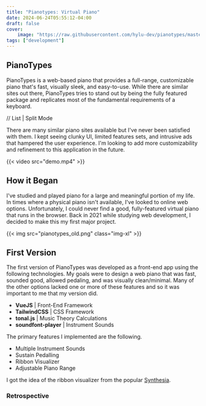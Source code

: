 ```yaml
---
title: "Pianotypes: Virtual Piano"
date: 2024-06-24T05:55:12-04:00
draft: false
cover:
    image: "https://raw.githubusercontent.com/hylu-dev/pianotypes/master/pianotypes-demo.gif"
tags: ["development"]
---
```



## PianoTypes

PianoTypes is a web-based piano that provides a full-range, customizable piano that's fast, visually sleek, and easy-to-use. While there are similar sites out there, PianoTypes tries to stand out by being the fully featured package and replicates most of the fundamental requirements of a keyboard.

// List | Split Mode



There are many similar piano sites available but I've never been satisfied with them. I kept seeing clunky UI, limited features sets, and intrusive ads that hampered the user experience. I'm looking to add more customizability and refinement to this application in the future.

{{< video src="demo.mp4" >}}


## How it Began

I've studied and played piano for a large and meaningful portion of my life. In times where a physical piano isn't available, I've looked to online web options. Unfortunately, I could never find a good, fully-featured virtual piano that runs in the browser. Back in 2021 while studying web development, I decided to make this my first major project.

{{< img src="pianotypes_old.png" class="img-xl" >}}

## First Version

The first version of PianoTypes was developed as a front-end app using the following technologies. My goals were to design a web piano that was fast, sounded good, allowed pedaling, and was visually clean/minimal. Many of the other options lacked one or more of these features and so it was important to me that my version did.

- **VueJS** | Front-End Framework
- **TailwindCSS** | CSS Framework
- **tonal.js** | Music Theory Calculations
- **soundfont-player** | Instrument Sounds

The primary features I implemented are the following.

- Multiple Instrument Sounds
- Sustain Pedalling
- Ribbon Visualizer
- Adjustable Piano Range

I got the idea of the ribbon visualizer from the popular [Synthesia](https://synthesiagame.com/).

### Retrospective